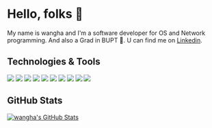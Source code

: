 # Hello, folks 👋

My name is wangha and I'm a software developer for OS and Network programming.
And also a Grad in BUPT 👾. U can find me on [Linkedin](https://www.linkedin.com/in/wang-wei-baa28a208/).

## Technologies & Tools

![](https://img.shields.io/badge/OS-Linux-informational?style=flat&logo=linux&logoColor=white&color=2bbc8a)
![](https://img.shields.io/badge/Code-C-informational?style=flat&logo=C&logoColor=white&color=2bbc8a)
![](https://img.shields.io/badge/Code-Python-informational?style=flat&logo=python&logoColor=white&color=2bbc8a)
![](https://img.shields.io/badge/Code-CPP-informational?style=flat&logo=cplusplus&logoColor=white&color=2bbc8a)
![](https://img.shields.io/badge/Code-CMake-informational?style=flat&logo=cmake&logoColor=white&color=2bbc8a)
![](https://img.shields.io/badge/Code-CPP-informational?style=flat&logo=cplusplus&logoColor=white&color=2bbc8a)
![](https://img.shields.io/badge/Code-Haskell-informational?style=flat&logo=haskell&logoColor=white&color=2bbc8a)
![](https://img.shields.io/badge/Tools-Neovim-informational?style=flat&logo=neovim&logoColor=white&color=2bbc8a)
![](https://img.shields.io/badge/Tools-Docker-informational?style=flat&logo=docker&logoColor=white&color=2bbc8a)
![](https://img.shields.io/badge/Tools-Git-informational?style=flat&logo=git&logoColor=white&color=2bbc8a)

## GitHub Stats

<!--
<a href="https://github.com/wanghaemq/wanghaemq">
  <img align="center" src="https://github-readme-stats.vercel.app/api/top-langs/?username=wanghaemq&hide=vim-script,html,tex&title_color=ffffff&text_color=c9cacc&icon_color=2bbc8a&bg_color=1d1f21&langs_count=5&&layout=compact" />
</a>
-->

<a href="https://github.com/wanghaemq/wanghaemq">
  <img align="center" src="https://github-readme-stats.vercel.app/api?username=wanghaemq&show_icons=true&line_height=27&count_private=true&title_color=ffffff&text_color=c9cacc&icon_color=2bbc8a&bg_color=1d1f21" alt="wangha's GitHub Stats" />
</a>

<!--
**wanghaEMQ/wanghaEMQ** is a ✨ _special_ ✨ repository because its `README.md` (this file) appears on your GitHub profile.

Here are some ideas to get you started:

- 🔭 I’m currently working on ...
- 🌱 I’m currently learning ...
- 👯 I’m looking to collaborate on ...
- 🤔 I’m looking for help with ...
- 💬 Ask me about ...
- 📫 How to reach me: ...
- 😄 Pronouns: ...
- ⚡ Fun fact: ...
-->
